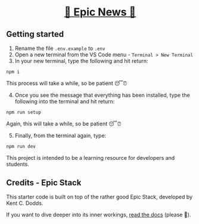 <div align="center">
  <h1 align="center"><a href="https://www.epicweb.dev/epic-stack">📰 Epic News 📰</a></h1>

</div>

## Getting started

1. Rename the file `.env.example` to `.env`
2. Open a new terminal from the VS Code menu - `Terminal > New Terminal`
3. In your new terminal, type the following and hit return:

```sh
npm i
```

This process will take a while, so be patient 😴⏰

4. Once you see the message that everything has been installed, type the
   following into the terminal and hit return:

```sh
npm run setup
```

Again, this will take a while, so be patient 😴⏰

5. Finally, from the terminal again, type:

```sh
npm run dev
```

This project is intended to be a learning resource for developers and students.


## Credits - Epic Stack

This starter code is built on top of the rather good Epic Stack, developed by
Kent C. Dodds.

If you want to dive deeper into its inner workings,
[read the docs](https://github.com/epicweb-dev/epic-stack/blob/main/docs)
(please 🙏).
